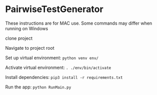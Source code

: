 # PairwiseTestGenerator

These instructions are for MAC use.  Some commands may differ when running on Windows

clone project

Navigate to project root

Set up virtual environment: `python venv env/`

Activate virtual environment: `. ./env/bin/activate`

Install dependencies: `pip3 install -r requirements.txt`

Run the app: `python RunMain.py`
